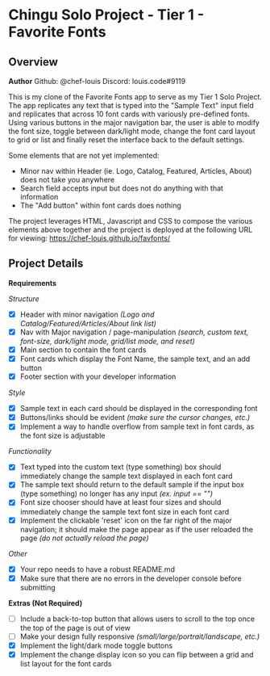 # Chingu Solo Project - Tier 1 - Favorite Fonts

## Overview ##

**Author**
Github: @chef-louis
Discord: louis.code#9119

This is my clone of the Favorite Fonts app to serve as my Tier 1 Solo Project. The app replicates any text that is typed into the "Sample Text" input field and replicates that across 10 font cards with variously pre-defined fonts. Using various buttons in the major navigation bar, the user is able to modify the font size, toggle between dark/light mode, change the font card layout to grid or list and finally reset the interface back to the default settings.

Some elements that are not yet implemented:
- Minor nav within Header (ie. Logo, Catalog, Featured, Articles, About) does not take you anywhere
- Search field accepts input but does not do anything with that information
- The "Add button" within font cards does nothing

The project leverages HTML, Javascript and CSS to compose the various elements above together and the project is deployed at the following URL for viewing: https://chef-louis.github.io/favfonts/

## Project Details ## 

**Requirements**

*Structure*
- [X] Header with minor navigation *(Logo and Catalog/Featured/Articles/About link list)*
- [X] Nav with Major navigation / page-manipulation *(search, custom text, font-size, dark/light mode, grid/list mode, and reset)*
- [X] Main section to contain the font cards
- [X] Font cards which display the Font Name, the sample text, and an add button
- [X] Footer section with your developer information

*Style*
- [X] Sample text in each card should be displayed in the corresponding font
- [X] Buttons/links should be evident *(make sure the cursor changes, etc.)*
- [X] Implement a way to handle overflow from sample text in font cards, as the font size is adjustable

*Functionality*
- [X] Text typed into the custom text (type something) box should immediately change the sample text displayed in each font card
- [X] The sample text should return to the default sample if the input box (type something) no longer has any input *(ex. input == "")*
- [X] Font size chooser should have at least four sizes and should immediately change the sample text font size in each font card
- [X] Implement the clickable 'reset' icon on the far right of the major navigation; it should make the page appear as if the user reloaded the page *(do not actually reload the page)*

*Other*
- [X] Your repo needs to have a robust README.md
- [X] Make sure that there are no errors in the developer console before submitting

**Extras (Not Required)**

- [ ] Include a back-to-top button that allows users to scroll to the top once the top of the page is out of view
- [ ] Make your design fully responsive *(small/large/portrait/landscape, etc.)*
- [X] Implement the light/dark mode toggle buttons
- [X] Implement the change display icon so you can flip between a grid and list layout for the font cards